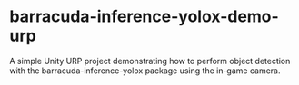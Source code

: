 # barracuda-inference-yolox-demo-urp
 A simple Unity URP project demonstrating how to perform object detection with the barracuda-inference-yolox package using the in-game camera.
